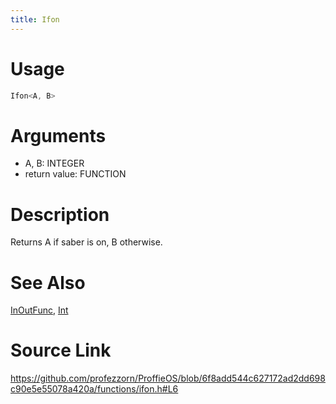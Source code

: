 ```yaml
---
title: Ifon
---
```


# Usage
```cpp
Ifon<A, B>
```

# Arguments
 * A, B: INTEGER
 * return value: FUNCTION

# Description
Returns A if saber is on, B otherwise.

# See Also
[InOutFunc](/config/functions/InOutFunc.html), [Int](/config/functions/Int.html)

# Source Link
https://github.com/profezzorn/ProffieOS/blob/6f8add544c627172ad2dd698c90e5e55078a420a/functions/ifon.h#L6
